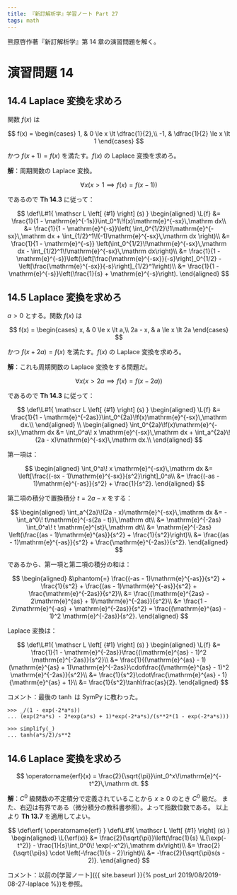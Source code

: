 ```yaml
---
title: 『新訂解析学』学習ノート Part 27
tags: math
---
```


熊原啓作著『新訂解析学』第 14 章の演習問題を解く。

# 演習問題 14

## 14.4 Laplace 変換を求めろ

関数 $f(x)$ は

$$
f(x) = \begin{cases}
    1, & 0 \le x \lt \dfrac{1}{2},\\
    -1, & \dfrac{1}{2} \le x \lt 1
\end{cases}
$$

かつ $f(x + 1) = f(x)$ を満たす。$f(x)$ の Laplace 変換を求めろ。

**解**：周期関数の Laplace 変換。

$$\forall x(x \gt 1 \implies f(x) = f(x - 1))$$

であるので **Th 14.3** に従って：

$$
\def\L#1{ \mathscr L \left[ {#1} \right] (s) }
\begin{aligned}
\L{f} &= \frac{1}{1 - \mathrm{e}^{-1s}}\int_0^1\!f(x)\mathrm{e}^{-sx}\,\mathrm dx\\
&= \frac{1}{1 - \mathrm{e}^{-s}}\left(
    \int_0^{1/2}\!1\mathrm{e}^{-sx}\,\mathrm dx + \int_{1/2}^1\!(-1)\mathrm{e}^{-sx}\,\mathrm dx
    \right)\\
&= \frac{1}{1 - \mathrm{e}^{-s}}
    \left(\int_0^{1/2}\!\mathrm{e}^{-sx}\,\mathrm dx - \int_{1/2}^1\!\mathrm{e}^{-sx}\,\mathrm dx\right)\\
&= \frac{1}{1 - \mathrm{e}^{-s}}\left(\left[\frac{\mathrm{e}^{-sx}}{-s}\right]_0^{1/2}
    - \left[\frac{\mathrm{e}^{-sx}}{-s}\right]_{1/2}^1\right)\\
&= \frac{1}{1 - \mathrm{e}^{-s}}\left(\frac{1}{s} + \mathrm{e}^{-s}\right).
\end{aligned}
$$

## 14.5 Laplace 変換を求めろ

$a > 0$ とする。関数 $f(x)$ は

$$
f(x) = \begin{cases}
    x, & 0 \le x \lt a,\\
    2a - x, & a \le x \lt 2a
\end{cases}
$$

かつ $f(x + 2a) = f(x)$ を満たす。$f(x)$ の Laplace 変換を求めろ。

**解**：これも周期関数の Laplace 変換をする問題だ。

$$\forall x(x \gt 2a \implies f(x) = f(x - 2a))$$

であるので **Th 14.3** に従って：

$$
\def\L#1{ \mathscr L \left[ {#1} \right] (s) }
\begin{aligned}
\L{f} &= \frac{1}{1 - \mathrm{e}^{-2as}}\int_0^{2a}\!f(x)\mathrm{e}^{-sx}\,\mathrm dx.\\
\end{aligned}
\\
\begin{aligned}
\int_0^{2a}\!f(x)\mathrm{e}^{-sx}\,\mathrm dx
&= \int_0^a\! x \mathrm{e}^{-sx}\,\mathrm dx + \int_a^{2a}\!(2a - x)\mathrm{e}^{-sx}\,\mathrm dx.\\
\end{aligned}
$$

第一項は：

$$
\begin{aligned}
\int_0^a\! x \mathrm{e}^{-sx}\,\mathrm dx
&= \left[\frac{(-sx - 1)\mathrm{e}^{-sx}}{s^2}\right]_0^a\\
&= \frac{(-as - 1)\mathrm{e}^{-as}}{s^2} + \frac{1}{s^2}.
\end{aligned}
$$

第二項の積分で置換積分 $t = 2a - x$ をする：

$$
\begin{aligned}
\int_a^{2a}\!(2a - x)\mathrm{e}^{-sx}\,\mathrm dx
&= -\int_a^0\! t\mathrm{e}^{-s(2a - t)}\,\mathrm dt\\
&= \mathrm{e}^{-2as} \int_0^a\! t \mathrm{e}^{st}\,\mathrm dt\\
&= \mathrm{e}^{-2as} \left(\frac{(as - 1)\mathrm{e}^{as}}{s^2} + \frac{1}{s^2}\right)\\
&= \frac{(as - 1)\mathrm{e}^{-as}}{s^2} + \frac{\mathrm{e}^{-2as}}{s^2}.
\end{aligned}
$$

であるから、第一項と第二項の積分の和は：

$$
\begin{aligned}
&\phantom{=} \frac{(-as - 1)\mathrm{e}^{-as}}{s^2} + \frac{1}{s^2}
    + \frac{(as - 1)\mathrm{e}^{-as}}{s^2} + \frac{\mathrm{e}^{-2as}}{s^2}\\
&= \frac{(\mathrm{e}^{2as} - 2\mathrm{e}^{as} + 1)\mathrm{e}^{-2as}}{s^2}\\
&= \frac{1 - 2\mathrm{e}^{-as} + \mathrm{e}^{-2as}}{s^2}
= \frac{(\mathrm{e}^{as} - 1)^2 \mathrm{e}^{-2as}}{s^2}.
\end{aligned}
$$

Laplace 変換は：

$$
\def\L#1{ \mathscr L \left[ {#1} \right] (s) }
\begin{aligned}
\L{f} &= \frac{1}{1 - \mathrm{e}^{-2as}}\frac{(\mathrm{e}^{as} - 1)^2 \mathrm{e}^{-2as}}{s^2}\\
&= \frac{1}{(\mathrm{e}^{as} - 1)(\mathrm{e}^{as} + 1)\mathrm{e}^{-2as}}\cdot\frac{(\mathrm{e}^{as} - 1)^2 \mathrm{e}^{-2as}}{s^2}\\
&= \frac{1}{s^2}\cdot\frac{\mathrm{e}^{as} - 1}{\mathrm{e}^{as} + 1}\\
&= \frac{1}{s^2}\tanh\frac{as}{2}.
\end{aligned}
$$

コメント：最後の $\tanh$ は SymPy に教わった。

```
>>> _/(1 - exp(-2*a*s))
... (exp(2*a*s) - 2*exp(a*s) + 1)*exp(-2*a*s)/(s**2*(1 - exp(-2*a*s)))

>>> simplify(_)
... tanh(a*s/2)/s**2
```

## 14.6 Laplace 変換を求めろ

$$
\operatorname{erf}(x) = \frac{2}{\sqrt{\pi}}\int_0^x\!\mathrm{e}^{-t^2}\,\mathrm dt.
$$

**解**：$C^0$ 級関数の不定積分で定義されていることから $x \ge 0$ のとき $C^0$ 級だ。
また、右辺は有界である（微分積分の教科書参照）。よって指数位数である。
以上より **Th 13.7** を適用してよい。

$$
\def\erf{ \operatorname{erf} }
\def\L#1{ \mathscr L \left[ {#1} \right] (s) }
\begin{aligned}
    \L{\erf(x)}
    &= \frac{2}{\sqrt{\pi}}\left(\frac{1}{s} \L{\exp(-t^2)} - \frac{1}{s}\int_0^0\! \exp(-x^2)\,\mathrm dx\right)\\
    &= \frac{2}{\sqrt{\pi}s} \cdot \left(-\frac{1}{s - 2}\right)\\
    &= -\frac{2}{\sqrt{\pi}s(s - 2)}.
\end{aligned}
$$

コメント：以前の[学習ノート]({{ site.baseurl }}{% post_url 2019/08/2019-08-27-laplace %})を参照。
